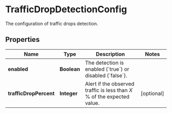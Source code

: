 

# TrafficDropDetectionConfig

The configuration of traffic drops detection.

## Properties

| Name | Type | Description | Notes |
|------------ | ------------- | ------------- | -------------|
|**enabled** | **Boolean** | The detection is enabled (&#x60;true&#x60;) or disabled (&#x60;false&#x60;). |  |
|**trafficDropPercent** | **Integer** | Alert if the observed traffic is less than *X* % of the expected value. |  [optional] |



